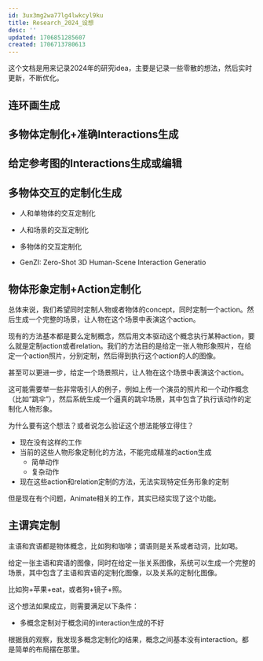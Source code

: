 ```yaml
---
id: 3ux3mg2wa77lg4lwkcyl9ku
title: Research_2024_设想
desc: ''
updated: 1706851285607
created: 1706713780613
---
```



这个文档是用来记录2024年的研究idea，主要是记录一些零散的想法，然后实时更新，不断优化。


## 连环画生成




## 多物体定制化+准确Interactions生成




## 给定参考图的Interactions生成或编辑



## 多物体交互的定制化生成

* 人和单物体的交互定制化
* 人和场景的交互定制化
* 多物体的交互定制化

* GenZI: Zero-Shot 3D Human-Scene Interaction Generatio



## 物体形象定制+Action定制化
总体来说，我们希望同时定制人物或者物体的concept，同时定制一个action。然后生成一个完整的场景，让人物在这个场景中表演这个action。

现有的方法基本都是要么定制概念，然后用文本驱动这个概念执行某种action，要么就是定制action或者relation。我们的方法目的是给定一张人物形象照片，在给定一个action照片，分别定制，然后得到执行这个action的人的图像。

甚至可以更进一步，给定一个场景照片，让人物在这个场景中表演这个action。

这可能需要举一些非常吸引人的例子，例如上传一个演员的照片和一个动作概念（比如“跳伞”），然后系统生成一个逼真的跳伞场景，其中包含了执行该动作的定制化人物形象。

为什么要有这个想法？或者说怎么验证这个想法能够立得住？

* 现在没有这样的工作
* 当前的这些人物形象定制化的方法，不能完成精准的action生成
  * 简单动作
  * 复杂动作
* 现在这些action和relation定制的方法，无法实现特定任务形象的定制

但是现在有个问题，Animate相关的工作，其实已经实现了这个功能。

## 主谓宾定制

主语和宾语都是物体概念，比如狗和咖啡；谓语则是关系或者动词，比如喝。

给定一张主语和宾语的图像，同时在给定一张关系图像，系统可以生成一个完整的场景，其中包含了主语和宾语的定制化图像，以及关系的定制化图像。

比如狗+苹果+eat，或者狗+镜子+照。

这个想法如果成立，则需要满足以下条件：

* 多概念定制对于概念间的interaction生成的不好


根据我的观察，我发现多概念定制化的结果，概念之间基本没有interaction。都是简单的布局摆在那里。




